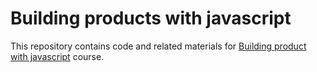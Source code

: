 # Building products with javascript

This repository contains code and related materials for [Building product with javascript](https://www.youtube.com/playlist?list=PL_gX69xPLi-ljVdNhspjZUlPmBNjRgD2X) course.